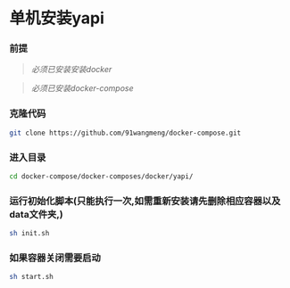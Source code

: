 # 单机安装yapi
### 前提
> *必须已安装安装docker*

> *必须已安装docker-compose*
### 克隆代码
```bash
git clone https://github.com/91wangmeng/docker-compose.git
```
### 进入目录
```bash
cd docker-compose/docker-composes/docker/yapi/
```
### 运行初始化脚本(只能执行一次,如需重新安装请先删除相应容器以及data文件夹,)
```bash
sh init.sh
```
### 如果容器关闭需要启动
```bash
sh start.sh
```
